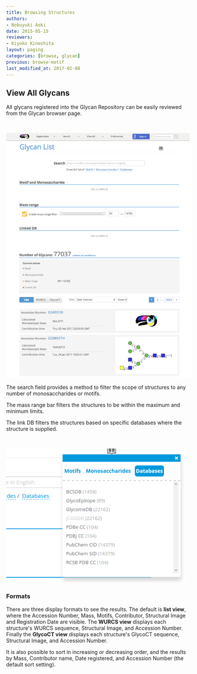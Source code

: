 ```yaml
---
title: Browsing Structures
authors:
- Nobuyuki Aoki
date: 2015-05-15
reviewers:
- Kiyoko Kinoshita
layout: paging
categories: [browse, glycan]
previous: browse-motif
last_modified_at: 2017-02-08
---
```


View All Glycans
------------

All glycans registered into the Glycan Repository can be easily reviewed from the Glycan browser page.

<br>

![Glytoucan Glycan Browser](/images/manual/browse-glycanlist.png)

The search field provides a method to filter the scope of structures to any number of monosaccharides or motifs.

The mass range bar filters the structures to be within the maximum and minimum limits.

The link DB filters the structures based on specific databases where the structure is supplied.

<br>

![databases](/images/manual/gtc-databases.png)


### Formats

There are three display formats to see the results.  The default is **list view**, where the Accession Number, Mass, Motifs, Contributor, Structural Image and Registration Date are visible.  The **WURCS view** displays each structure's WURCS sequence, Structural Image, and Accession Number.  Finally the **GlycoCT view** displays each structure's GlycoCT sequence, Structural Image, and Accession Number.

It is also possible to sort in increasing or decreasing order, and the results by Mass, Contributor name, Date registered, and Accession Number (the default sort setting).

<br>

<div id='discourse-comments'></div>

<script type="text/javascript">
  DiscourseEmbed = { discourseUrl: 'http://test.discourse.glytoucan.org/',
                     discourseEmbedUrl: 'http://code.glytoucan.org/manual/browse-glycan/' };

  (function() {
    var d = document.createElement('script'); d.type = 'text/javascript'; d.async = true;
    d.src = DiscourseEmbed.discourseUrl + 'javascripts/embed.js';
    (document.getElementsByTagName('head')[0] || document.getElementsByTagName('body')[0]).appendChild(d);
  })();
</script>

<br>

<br>

